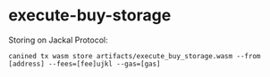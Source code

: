 # execute-buy-storage

Storing on Jackal Protocol:
```
canined tx wasm store artifacts/execute_buy_storage.wasm --from [address] --fees=[fee]ujkl --gas=[gas]
```